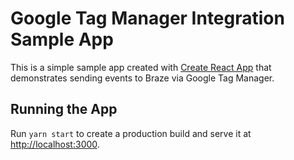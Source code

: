 # Google Tag Manager Integration Sample App

This is a simple sample app created with [Create React App](https://github.com/facebook/create-react-app) that demonstrates sending events to Braze via Google Tag Manager.

## Running the App

Run `yarn start` to create a production build and serve it at [http://localhost:3000](http://localhost:3000).
